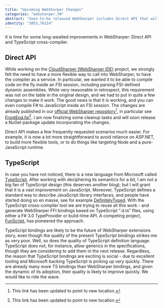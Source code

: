 ```yaml
---
title: "Upcoming WebSharper Changes"
categories: "websharper,f#"
abstract: "Soon-to-be released WebSharper includes Direct API that will greatly simplifies building tools that compile F# code to JavaScript via WebSharper. It has can work in FSI. We are also finishing some testing on a TypeScript definition file cross-compiler that emits WebSharper FFI definitions based on TypeScript \".d.ts\" files, allowing to reuse some work the TypeScript community has done in defining types for JavaScript libraries."
identity: "3053,76214"
---
```

It is time for some long-awaited improvements in WebSharper: Direct API and TypeScript cross-compiler. 

## Direct API

While working on the [CloudSharper (WebSharper IDE)](https://www.facebook.com/media/set/?set=vb.189105887856115&type=2) project, we strongly felt the need to have a more flexible way to call into WebSharper, to have the compiler as a service. In particular, we wanted it to be able to compile code on the fly inside an FSI session, including parsing FSI-defined dynamic assemblies.  While very reasonable in retrospect, this requirement was not on the table in the original design, and we had to put in quite  a few changes to make it work.  The good news is that it is working, and you can even compile F# to JavaScript inside an FSI session.  The changes are already published in our [official WebSharper repository](https://github.com/dotnet-websharper/core)[^1], in particular see [FrontEnd.fsi](https://github.com/dotnet-websharper/core/blob/master/src/compiler/WebSharper.Compiler/FrontEnd.fs)[^2].  I am now finalizing some cleanup tasks and will soon release a NuGet package update incorporating the changes.

Direct API makes a few frequently requested scenarios much easier. For example, it is now a lot more straightforward to avoid reliance on ASP.NET, to build more flexible tools, or to do things like targeting Node and a pure-JavaScript runtime.

## TypeScript

In case you have not noticed, there is a new language from Microsoft called [TypeScript](https://www.typescriptlang.org).  After working with deciphering its semantics for a bit, I am not a big fan of TypeScript design (this deserves another blog); but I will grant that it is a vast improvement on JavaScript.  Moreover, TypeScript defines a standard way to describe JavaScript library interfaces, and people have started doing so en masse, see for example [DefinitelyTyped](https://github.com/borisyankov/DefinitelyTyped).  With the TypeScript cross-compiler tool we are trying to reuse all this work - and generate WebSharper FFI bindings based on TypeScript ".d.ts" files, using either a F# 3.0 TypeProvider or bulid-time API.  A competing project, [FunScript](https://github.com/ZachBray/FunScript), has pioneered the approach.

TypeScript bindings are likely to be the future of WebSharper extensions story, even though the quality of the present TypeScript bindings strikes me as very poor. Well, so does the quality of TypeScript definition language. TypeScript does not, for instance, allow generics in the specifications, though they are considering to add them in the next release.  Regardless, the reason that TypeScript bindings are exciting is social - due to excellent tooling and Microsoft backing TypeScript is picking up very quickly. There are already many more TS bindings than WebSharper bindings, and given the dynamic of its adoption, their quality is likely to improve quickly. We would like to ride the wave.


[^1]: This link has been updated to point to new location.

[^2]: This link has been updated to point to new location.
